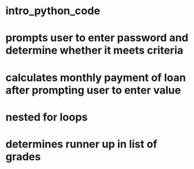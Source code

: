 # intro_python_code
# prompts user to enter password and determine whether it meets criteria
# calculates monthly payment of loan after prompting user to enter value
# nested for loops
# determines runner up in list of grades
